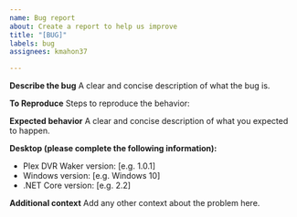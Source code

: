 ```yaml
---
name: Bug report
about: Create a report to help us improve
title: "[BUG]"
labels: bug
assignees: kmahon37

---
```


**Describe the bug**
A clear and concise description of what the bug is.

**To Reproduce**
Steps to reproduce the behavior:

**Expected behavior**
A clear and concise description of what you expected to happen.

**Desktop (please complete the following information):**
 - Plex DVR Waker version: [e.g. 1.0.1]
 - Windows version: [e.g. Windows 10]
 - .NET Core version: [e.g. 2.2]

**Additional context**
Add any other context about the problem here.
